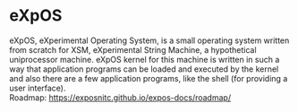# eXpOS
eXpOS, eXperimental Operating System, is a small operating system written from scratch for XSM, eXperimental String Machine, a hypothetical uniprocessor machine. eXpOS kernel for this machine is written in such a way that application programs can be loaded and executed by the kernel and also there are a few application programs, like the shell (for providing a user interface).
<br>
Roadmap: https://exposnitc.github.io/expos-docs/roadmap/
